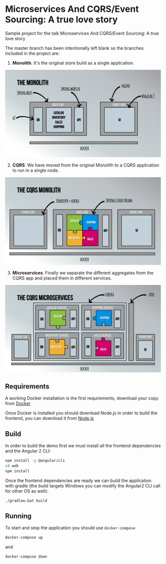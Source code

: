 # Microservices And CQRS/Event Sourcing: A true love story

Sample project for the talk Microservices And CQRS/Event Sourcing: A true love story

The master branch has been intentionally left blank so the branches included in the project are:

1. **Monolith**. It's the original store build as a single application.
  
![Monolith](https://raw.githubusercontent.com/manuel-alvarez-alvarez/microservices-love-cqrs/master/monolith.png )

2. **CQRS**. We have moved from the original Monolith to a CQRS application to run in a single node.
  
![CQRS](https://raw.githubusercontent.com/manuel-alvarez-alvarez/microservices-love-cqrs/master/cqrs.png )

3. **Microservices**. Finally we separate the different aggregates from the CQRS app and placed them in different services.
  
![Microservices](https://raw.githubusercontent.com/manuel-alvarez-alvarez/microservices-love-cqrs/master/microservices.png )

## Requirements

A working Docker installation is the first requirements, download your copy 
from [Docker](https://www.docker.com)

Once Docker is installed you should download Node.js in order to build the frontend,
you can download it from [Node.js](https://nodejs.org)


## Build

In order to build the demo first we must install all the frontend dependencies 
and the Angular 2 CLI:

```bash
npm install -g @angular/cli
cd web
npm install
```

Once the frontend dependencies are ready we can build the application with gradle (the build targets Windows you can modify
the Angular2 CLI call for other OS as well):

```bash
./gradlew.bat build
```

## Running

To start and stop the application you should use `docker-compose`

```bash
docker-compose up
```

and 

```bash
docker-compose down
```